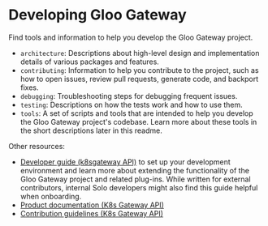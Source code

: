 # Developing Gloo Gateway

Find tools and information to help you develop the Gloo Gateway project.

* `architecture`: Descriptions about high-level design and implementation details of various packages and features.
* `contributing`: Information to help you contribute to the project, such as how to open issues, review pull requests, generate code, and backport fixes.
* `debugging`: Troubleshooting steps for debugging frequent issues.
* `testing`: Descriptions on how the tests work and how to use them.
* `tools`: A set of scripts and tools that are intended to help you develop the Gloo Gateway project's codebase. Learn more about these tools in the short descriptions later in this readme.

Other resources:
* [Developer guide (k8sgateway API)](https://docs.solo.io/gloo-edge/latest/guides/dev/) to set up your development environment and learn more about extending the functionality of the Gloo Gateway project and related plug-ins. While written for external contributors, internal Solo developers might also find this guide helpful when onboarding.
* [Product documentation (K8s Gateway API)](https://docs.solo.io/gateway/latest/)
* [Contribution guidelines (K8s Gateway API)](https://docs.solo.io/gateway/latest/reference/contribution/)
